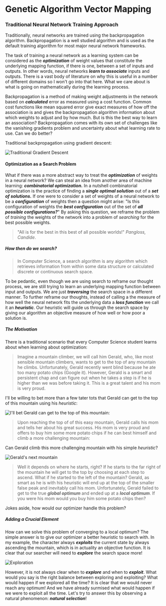 # Genetic Algorithm Vector Mapping



### Traditional Neural Network Training Approach

Traditionally, neural networks are trained using the backpropagation algorithm. Backpropagation is a well studied algorithm and is used as the default training algorithm for most major neural network frameworks. 

The task of training a neural network as a learning system can be considered as the ***optimization*** of weight values that constitute the underlying mapping function, if there is one, between a set of inputs and outputs. In other words, neural networks ***learn to associate*** inputs and outputs. There is a vast body of literature on why this is useful in a number of different domains so I won't go into that here. What we care about is what is going on mathematically during the learning process.

Backpropagation is a method of making weight adjustments in the network based on ***calculated*** error as measured using a cost function. Common cost functions like mean squared error give exact measures of how off the association is and gives the backpropagation algorithm information about which weights to adjust and by how much. But is this the best way to learn an association? Backpropagation comes with its own set of challenges like the vanishing gradients problem and uncertainty about what learning rate to use. Can we do better?

Traditional backpropagation using gradient descent:

![Traditional Gradient Descent](https://miro.medium.com/max/1005/1*_6TVU8yGpXNYDkkpOfnJ6Q.png)

#### Optimization as a Search Problem

What if there was a more abstract way to treat the ***optimization*** of weights in a neural network? We can steal an idea from another area of machine learning: ***combinatorial optimization.*** In a nutshell combinatorial optimization is the practice of finding a ***single optimal solution*** out of a ***set of solutions.*** If one were to consider a set of weights of a neural network to be a ***configuration*** of weights then a question might arise: "Is this configuration of weights the ***best configuration*** out of the set of ***all possible configurations?***" By asking this question, we reframe the problem of *training* the weights of the network into a problem of *searching* for the best possible weights.

> "All is for the best in this best of all possible worlds!" *Pangloss, Candide*.

##### How then do we search?

> In Computer Science, a search algorithm is any algorithm which retrieves information from within some data structure or calculated discrete or continuous search space.

To be pedantic, even though we are using search to reframe our thought process, we are still trying to learn an underlying mapping function between input and outputs. We are just ***traversing*** the search space in a different manner. To further reframe our thoughts, instead of calling a the measure of how well the neural network fits the underlying data a ***loss function*** we call it an ***heuristic***. Our heuristic will guide us through the search space by giving our algorithm an objective measure of how well or how poor a solution is.

##### The Motivation

There is a traditional scenario that every Computer Science student learns about when learning about optimization:

> Imagine a mountain climber, we will call him Gerald, who, like most sensible mountain climbers, wants to get to the top of any mountain he climbs. Unfortunately, Gerald recently went blind because he ate too many potato chips (Google it). However, Gerald is a smart and persistent chap and can figure out when he takes a step is if he is higher than we was before taking it. This is a great talent and his mom is very proud.

I'll be willing to bet more than a few tater tots that Gerald can get to the top of this mountain using his *heuristic*:

![I'll bet Gerald can get to the top of this mountain:](https://upload.wikimedia.org/wikipedia/commons/0/05/Hill_climb.png)

> Upon reaching the top of of this easy mountain, Gerald calls his mom and tells her about his great success. His mom is very proud and offers to buy him some more potato chips if he can best himself and climb a more challenging mountain:

Can Gerald climb this more challenging mountain with his simple *heuristic*?

![Gerald's next mountain](https://upload.wikimedia.org/wikipedia/commons/7/7e/Local_maximum.png)

> Well it depends on where he starts, right? If he starts to the far right of the mountain he will get to the top by choosing at each step to ascend. What if he started to the left of the mountain? Gerald, as smart as he is with his heuristic will end up at the top of the smaller false peak and inevitably call his mom. Unfortunately, Gerald failed to get to the true ***global optimum*** and ended up at a ***local optimum***. If you were his mom would you buy him some potato chips then?

Jokes aside, how would our optimizer handle this problem?

##### Adding a Crucial Element

How can we solve this problem of converging to a local optimum? The simple answer is to give our optimizer a better heuristic to search with. In my example, the character always ***exploits*** the current state by always ascending the mountain, which is in actuality an objective function. It is clear that our searcher will need to ***explore*** the search space more!

![Exploration](https://d9hhrg4mnvzow.cloudfront.net/try.neuroshell.com/features/8f5ea36d-genetic-optimization_0cv0bb0cv0bb00000001o.jpg)

However, it is not always clear when to ***explore*** and when to ***exploit***. What would you say is the right balance between exploring and exploiting? What would happen if we explored all the time? It is clear that we would never reach any optimum! And we have already surmised what would happen if we were to exploit all the time. Let's try to answer this by observing a natural phenomenon: ***natural selection***!